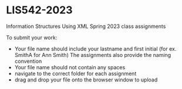 # LIS542-2023
Information Structures Using XML Spring 2023 class assignments

To submit your work:
* Your file name should include your lastname and first initial (for ex. SmithA for Ann Smith) The assignments also provide the naming convention
* Your file name should not contain any spaces
* navigate to the correct folder for each assignment
* drag and drop your file onto the browser window to upload
